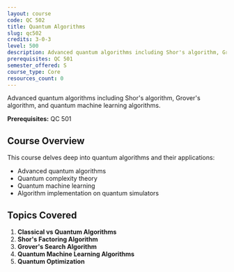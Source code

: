 ```yaml
---
layout: course
code: QC 502
title: Quantum Algorithms
slug: qc502
credits: 3-0-3
level: 500
description: Advanced quantum algorithms including Shor's algorithm, Grover's algorithm, and quantum machine learning algorithms.
prerequisites: QC 501
semester_offered: S
course_type: Core
resources_count: 0
---
```


Advanced quantum algorithms including Shor's algorithm, Grover's algorithm, and quantum machine learning algorithms.

**Prerequisites:** QC 501

## Course Overview

This course delves deep into quantum algorithms and their applications:

- Advanced quantum algorithms
- Quantum complexity theory
- Quantum machine learning
- Algorithm implementation on quantum simulators

## Topics Covered

1. **Classical vs Quantum Algorithms**
2. **Shor's Factoring Algorithm**
3. **Grover's Search Algorithm**
4. **Quantum Machine Learning Algorithms**
5. **Quantum Optimization**